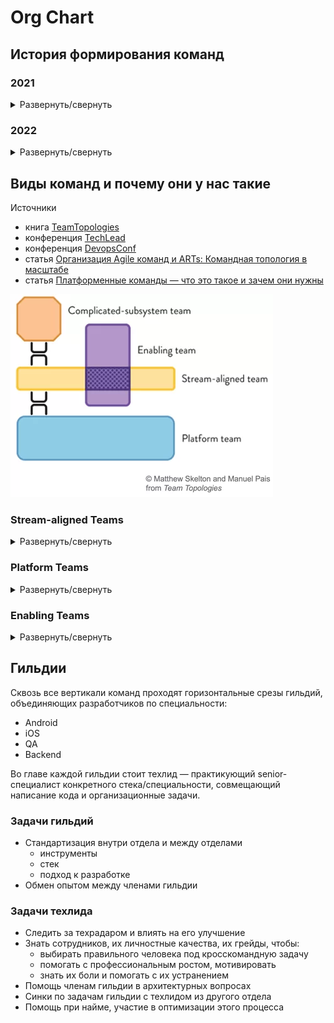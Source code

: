 # Org Chart

## История формирования команд

### 2021

<details>
<summary>Развернуть/свернуть</summary>

#### q1

```plantuml
@startuml

@startwbs
*[#silver] Division: Core Services
** Retention Team
** MagnitPay Team
** DevOps Team

@endwbs
@enduml
```

#### q2

```plantuml
@startuml

@startwbs
*[#silver] Division: Core Services
** Retention Team
** MagnitPay Team
** DevOps Team
** Middleware Team
** MagnitMobile Team
@endwbs
@enduml
```

#### q3

```plantuml
@startuml

@startwbs
*[#silver] Division: Core Services
** Retention Team
** MagnitPay Team
** DevOps Team
** Middleware Team
** MagnitMobile Team
** Activation&Acquisition Team
@endwbs
@enduml
```

#### q4

```plantuml
@startuml

@startwbs
*[#silver] Division: Core Services
** Retention Team
** MagnitPay Team
** DevOps Team
** Middleware Team
** MagnitMobile Team
** Activation&Acquisition Team
** MagnitID Team
@endwbs
@enduml
```

</details>


### 2022

<details>
<summary>Развернуть/свернуть</summary>

#### q1

```plantuml
@startuml

@startwbs

*[#silver] Division: Core
** Retention Team
** MagnitPay Team
** DevOps Team
** Middleware Team
** MagnitMobile Team
** Activation&Acquisition Team
** MagnitID Team
** Platform Team
** ProductPromo Team
** Release Team

@endwbs
@enduml
```

#### q2

```plantuml
@startuml

@startwbs
*[#orange] Department: Online

**[#silver] Direction: Ecom
*** Выбор Team
*** Покупка Team
*** Маркетинг Team
*** OMS/CRM Team
*** Payment Team
*** Collect Team
*** Delivery Team
*** Courier Team
*** Partners Team

**[#silver] DevOps Team

**[#silver] Division: Platform
*** Middleware Team
*** MagnitID Team
*** Search Team
*** Reviews Team
*** [ ... ]

**[#silver] Direction: Core
*** Checkout Team
*** Release Team
*** AppBase Team
*** WebBase Team
***[#tan] Division: Customer Needs
**** VirtualCard Team
**** ExtraValue Team
**** Product Catalog&Promo Team
**** UserReviews Team
**** [ ... ]

@endwbs
@enduml
```

</details>

## Виды команд и почему они у нас такие

Источники

* книга [TeamTopologies](https://teamtopologies.com/)
* конференция [TechLead](https://www.youtube.com/watch?v=dtSzAjt5YQc)
* конференция [DevopsConf](https://devopsconf.io/moscow/2021/abstracts/7531)
* статья [Организация Agile команд и ARTs: Командная топология в масштабе](https://agilelab.org/blog/organizing-agile-teams-and-arts-team-topologies-at-scale)
* статья [Платформенные команды — что это такое и зачем они нужны](https://apolomodov.medium.com/%D0%BF%D0%BB%D0%B0%D1%82%D1%84%D0%BE%D1%80%D0%BC%D0%B5%D0%BD%D0%BD%D1%8B%D0%B5-%D0%BA%D0%BE%D0%BC%D0%B0%D0%BD%D0%B4%D1%8B-%D1%87%D1%82%D0%BE-%D1%8D%D1%82%D0%BE-%D1%82%D0%B0%D0%BA%D0%BE%D0%B5-%D0%B8-%D0%B7%D0%B0%D1%87%D0%B5%D0%BC-%D0%BE%D0%BD%D0%B8-%D0%BD%D1%83%D0%B6%D0%BD%D1%8B-d4c978115152)

![топология команд](imgs/team_topologies.png)


### Stream-aligned Teams
<details>
<summary>Развернуть/свернуть</summary>
Поточно-ориентированная (далее продуктовая) команда, организована вокруг потока работ и имеет возможность предоставлять ценность непосредственно клиенту или конечному пользователю.

#### Характеристики

* Работает на единый поток создания ценности, новые фичи должны составлять большую часть работы, выполняемой командой.
* Наделена полномочиями создавать и поставлять ценность для клиентов или пользователей как можно быстрее.
* Обладает всеми навыки, необходимыми для создания и поддержки любых функций и компонентов, в которых она нуждаются.
* Применяет практики дизайн мышления для лучшего понимания персоны, представляющей сегмент клиентов, которых она обслуживает — создавая и поддерживая желаемые фичи.
* Команда берет на себя ответственность за поддержку своих элементов решений в промышленной эксплуатации. Другими словами, “они строят это; они управляют этим".
* Реагировать на потребности клиентов – реагировать на запросы новых фич, инциденты и корректировать порядок действий.

#### Источники задач

* Прямая обратная связь от клиентов.
* Результаты исследований.
* Различные продуктовые метрики.

#### Эффективновность

* Прямая обратная связь от клиентов.
* Результаты исследований.
* Продуктовые метрики (в идеальном мире у команды должна быть одна понятная продуктовая метрика, за которой команда следит).
</details>

### Platform Teams
<details>
<summary>Развернуть/свернуть</summary>
Платформенная команда, организована вокруг разработки и поддержки платформ, предоставляющих услуги другим командам.

#### Характеристики

* Ориентированность на потребность коллег — если члены платформенной команды не воспринимают свою работу как продукт, который должен облегчить жизнь коллег, то скорее всего платформенная команда ускоренно движется в сторону своего расформирования.
* Высокий уровень технических компетенций — часто сложность задачи по созданию платформы для продуктовых команд сложнее, чем продуктовые задачи, а это значит, что и требования к компетенциям выше.
* Богатый опыт — зачастую только с опытом приходит некоторая технологическая мудрость, когда ты проектируешь общие решения не слишком ограниченно, но в то же время без over engineering;

#### Источники задач

* Заказ функциональности от продуктовых команд.
* Функциональность, придуманная платформенной командой самостоятельно, но на основе проблем, которые испытывают продуктовые команды.
* Технический долг, который не может решить продуктовая команда.

#### Эффективновность

* Зачастую работа платформенной команды приводит к сокращению time-to-market продуктовых команд, так как они часть функциональности могут собрать из готовых блоков или воспользоваться коробочным процессом.
* Стоимость владения решениями, построенными на общих компонентах зачастую ниже в расчете на одну команду, так как стоимость изменений общих компонент размазывается на все продуктовые команды.
* Одним из главных факторов успеха для платформенной команды является признание продуктовых команд, а выглядит это как свободный выбор продуктовых команд технических продуктов платформенной команды в условиях возможной конкуренции с open source решениями. Таким образом эти технические продукты должны облегчать работу продуктовых команд и помогать в ускорении поставок новой функциональности. Соответственно, главным провалом является вотум недоверия продуктовых команд тем продуктам и подходам, что платформенная команда продвигает в массы.
</details>

### Enabling Teams
<details>
<summary>Развернуть/свернуть</summary>
"Разблокирующая" команда организована для оказания помощи другим командам в специализированных возможностях и помощи в освоении новых технологий.

#### Характеристики

Инструменты и методы разработки решений постоянно меняются, предоставляя организациям регулярные возможности для интеграции новых практик и технологий. Хотя это приносит много преимуществ, это также создает проблемы для развития необходимых навыков и опыта во всех командах. Разблокирующие команды являются важной конструкцией. Они могут оказывать поддержку и давать рекомендации другим командам, помогая им приобретать эти новые навыки и быстро осваивать эти новые технологии.

Примеры разблокирующих команд могут предоставить экспертные знания и поддержку в следующих областях:

* Реализация DevOps.
* Автоматизированное тестирование.
* Непрерывная интеграция и инструменты для сборки.
* Методы обеспечения качества проектирования.
* Безопасность.
* Среды и конфигурация.


#### Источники задач

* Заказ функциональности от любых других команд.
* Различные области непосредственно несвязанные с разработкой и/или тестированием.

#### Эффективновность

В общем виде измерить эффективность разблокирующих команд крайне сложно. Если это DevOps - можно мерить скорость cicd и как он влияет на time-to-market, если это автоматизированное тестирование - можно мерить уменьшение времени на проведение регресса после внедрения автотестов и т.д. и т.п.
</details>

## Гильдии

Сквозь все вертикали команд проходят горизонтальные срезы гильдий, объединяющих разработчиков по специальности:

* Android
* iOS
* QA
* Backend

Во главе каждой гильдии стоит техлид — практикующий senior-специалист конкретного стека/специальности, совмещающий написание кода и организационные задачи.

### Задачи гильдий

* Стандартизация внутри отдела и между отделами
  * инструменты
  * стек
  * подход к разработке
* Обмен опытом между членами гильдии

### Задачи техлида

* Следить за техрадаром и влиять на его улучшение
* Знать сотрудников, их личностные качества, их грейды, чтобы:
  * выбирать правильного человека под кросскомандную задачу
  * помогать с профессиональным ростом, мотивировать
  * знать их боли и помогать с их устранением
* Помощь членам гильдии в архитектурных вопросах
* Синки по задачам гильдии с техлидом из другого отдела
* Помощь при найме, участие в оптимизации этого процесса
